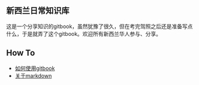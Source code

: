 ## 新西兰日常知识库

这是一个分享知识的gitbook，虽然犹豫了很久，但在考完驾照之后还是准备写点什么，于是就弄了这个gitbook。欢迎所有新西兰华人参与、分享。

## How To

* [如何使用gitbook](https://github.com/GitbookIO/gitbook)
* [关于markdown](https://www.markdowntutorial.com/)



